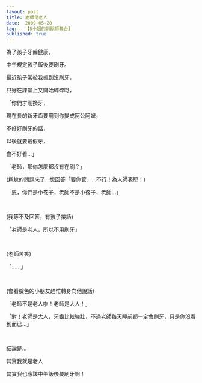 ```yaml
---
layout: post
title: 老師是老人
date:  2009-05-20
tag:   【S小姐的訓獸師舞台】
published: true 
---
```

<p>為了孩子牙齒健康，</p>

<p>中午規定孩子飯後要刷牙。</p>

<p>最近孩子常被我抓到沒刷牙，</p>

<p>只好在課堂上又開始碎碎唸，</p>

<p>「你們才剛換牙，</p>

<p>現在長的新牙齒要用到你變成阿公阿嬤，</p>

<p>不好好刷牙的話，</p>

<p>以後就要戴假牙，</p>

<p>會不好看...」</p>

<p>「老師，那你怎麼都沒有在刷？」</p>

<p>(尷尬的問題來了...想回答「要你管」...不行！為人師表耶！)</p>

<p>「恩，你們是小孩子，老師不是小孩子，老師...」</p>

<p>&nbsp;</p>

<p>(我等不及回答，有孩子接話)</p>

<p>「老師是老人，所以不用刷牙」</p>

<p>&nbsp;</p>

<p>(老師苦笑)</p>

<p>「......」</p>

<p>&nbsp;</p>

<p>(會看臉色的小朋友趕忙轉身向他說話)</p>

<p>「老師不是老人啦！老師是大人！」</p>

<p>「對！老師是大人，牙齒比較強壯，不過老師每天睡前都一定會刷牙，只是你沒看到而已...」</p>

<p>&nbsp;</p>

<p>結論是...</p>

<p>其實我就是老人</p>

<p>其實我也應該中午飯後要刷牙啊！</p>

